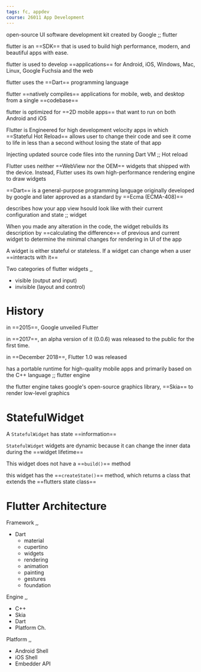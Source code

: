 ```yaml
---
tags: fc, appdev
course: 26011 App Development
---
```


open-source UI software development kit created by Google ;; flutter

flutter is an ==SDK== that is used to build high performance, modern, and beautiful apps with ease.

flutter is used to develop ==applications== for Android, iOS, Windows, Mac, Linux, Google Fuchsia and the web

flutter uses the ==Dart== programming language

flutter ==natively compiles== applications for mobile, web, and desktop from a single ==codebase==

flutter is optimized for ==2D mobile apps== that want to run on both Android and iOS

Flutter is Engineered for high development velocity apps in which ==Stateful Hot Reload== allows user to change their code and see it come to life in less than a second without losing the state of that app

Injecting updated source code files into the running Dart VM ;; Hot reload

Flutter uses neither ==WebView nor the OEM== widgets that shipped with the device. Instead, Flutter uses its own high-performance rendering engine to draw widgets

==Dart== is a general-purpose programming language originally developed by google and later approved as a standard by ==Ecma (ECMA-408)==

describes how your app view hsould look like with their current configuration and state ;; widget

When you made any alteration in the code, the widget rebuilds its description by ==calculating the difference== of previous and current widget to determine the minimal changes for rendering in Ul of the app

A widget is either stateful or stateless. If a widget can change when a user ==interacts with it==

Two categories of flutter widgets
,,
- visible (output and input)
- invisible (layout and control)

# History

in ==2015==, Google unveiled Flutter

in ==2017==, an alpha version of it (0.0.6) was released to the public for the first time.

in ==December 2018==, Flutter 1.0 was released

has a portable runtime for high-quality mobile apps and primarily based on the C++ language ;; flutter engine

the flutter engine takes google's open-source graphics library, ==Skia== to render low-level graphics

# StatefulWidget

A `StatefulWidget` has state ==information==

`StatefulWidget` widgets are dynamic because it can change the inner data during the ==widget lifetime==

This widget does not have a ==`build()`== method

this widget has the ==`createState()`== method, which returns a class that extends the ==flutters state class==

# Flutter Architecture

Framework
,,
- Dart
	- material
	- cupertino
	- widgets
	- rendering
	- animation
	- painting
	- gestures
	- foundation

Engine
,,
- C++
- Skia
- Dart
- Platform Ch.

Platform
,,
- Android Shell
- iOS Shell
- Embedder API